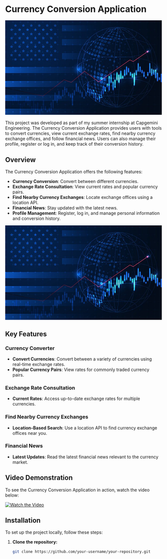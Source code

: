 # Currency Conversion Application

![Financial Overview](images/backg.jpg)

This project was developed as part of my summer internship at Capgemini Engineering. The Currency Conversion Application provides users with tools to convert currencies, view current exchange rates, find nearby currency exchange offices, and follow financial news. Users can also manage their profile, register or log in, and keep track of their conversion history.

## Overview

The Currency Conversion Application offers the following features:
- **Currency Conversion**: Convert between different currencies.
- **Exchange Rate Consultation**: View current rates and popular currency pairs.
- **Find Nearby Currency Exchanges**: Locate exchange offices using a location API.
- **Financial News**: Stay updated with the latest news.
- **Profile Management**: Register, log in, and manage personal information and conversion history.

![Currency Symbols](images/backg.jpg)

## Key Features

### Currency Converter

- **Convert Currencies**: Convert between a variety of currencies using real-time exchange rates.
- **Popular Currency Pairs**: View rates for commonly traded currency pairs.

### Exchange Rate Consultation

- **Current Rates**: Access up-to-date exchange rates for multiple currencies.

### Find Nearby Currency Exchanges

- **Location-Based Search**: Use a location API to find currency exchange offices near you.

### Financial News

- **Latest Updates**: Read the latest financial news relevant to the currency market.

## Video Demonstration

To see the Currency Conversion Application in action, watch the video below:

[![Watch the Video](images/video-thumbnail.jpg)](images/CurrencyConverterApp.mp4)

## Installation

To set up the project locally, follow these steps:

1. **Clone the repository:**
   ```bash
   git clone https://github.com/your-username/your-repository.git
